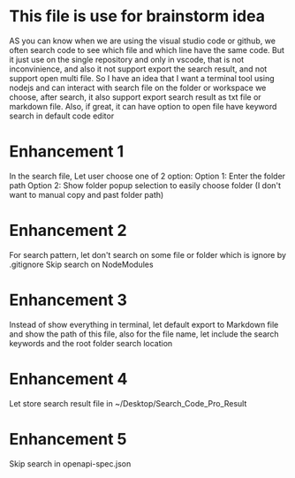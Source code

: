 # This file is use for brainstorm idea
AS you can know when we are using the visual studio code or github, we often search code to see which file and which line have the same code. But it just use on the single repository and only in vscode, that is not inconvinience, and also it not support export the search result, and not support open multi file. So I have an idea that I want a terminal tool using nodejs and can interact with search file on the folder or workspace we choose, after search, it also support export search result as txt file or markdown file. Also, if great, it can have option to open file have keyword search in default code editor


# Enhancement 1
In the search file, Let user choose one of 2 option:
Option 1: Enter the folder path
Option 2: Show folder popup selection to easily choose folder (I don't want to manual copy and past folder path)

# Enhancement 2
For search pattern, let don't search on some file or folder which is ignore by .gitignore
Skip search on NodeModules

# Enhancement 3
Instead of show everything in terminal, let default export to Markdown file
and show the path of this file, also for the file name, let include the search keywords and the root folder search location

# Enhancement 4
Let store search result file in ~/Desktop/Search_Code_Pro_Result

# Enhancement 5
Skip search in openapi-spec.json